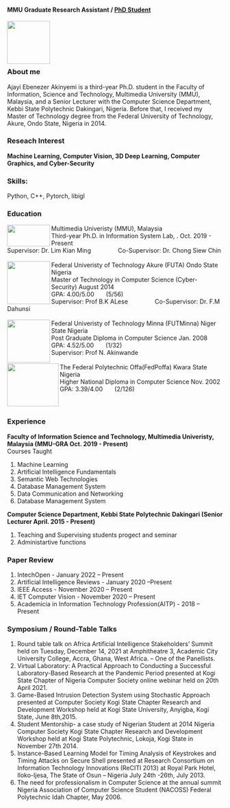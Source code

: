 #### MMU Graduate Research Assistant / [PhD Student](https://user-images.githubusercontent.com/98084380/150469358-4742b0c6-6c21-45f1-8bd4-6e09a4e6779b.jpg)
<img align="left" width="100" height="100" src="https://avatars.githubusercontent.com/u/98084380?s=400&u=d9d34541e2219afbcc067ba1ab094bacb73b5423&v=4">
<br>
<br>
<br>
<br>
<br/>

### About me
Ajayi Ebenezer Akinyemi is a third-year Ph.D. student in the Faculty of Information, Science and Technology, Multimedia University (MMU), Malaysia, and a Senior Lecturer with the Computer Science Department, Kebbi State Polytechnic Dakingari, Nigeria. Before that, I received my Master of Technology degree from the Federal University of Technology, Akure, Ondo State, Nigeria in 2014.

### Reseach Interest 
**Machine Learning, Computer Vision, 3D Deep Learning, Computer Graphics, and Cyber-Security**

### Skills: 
Python, C++,  Pytorch, libigl 

### Education 
<img align="left" width="100" height="50" src="https://th.bing.com/th/id/OIP.hnnm8v5KN-jdfBIIZLrlUQHaCk?w=334&h=121&c=7&r=0&o=5&pid=1.7">
Multimedia Univeristy (MMU), Malaysia<br>
Third-year Ph.D. in Information System Lab, . Oct. 2019 - Present<br>
Supervisor: Dr. Lim Kian Ming   &nbsp; &nbsp;&nbsp;&nbsp;&nbsp;&nbsp;&nbsp;&nbsp;&nbsp;&nbsp;&nbsp;&nbsp;&nbsp; Co-Supervisor: Dr. Chong Siew Chin
<br>
<br/>
<img align="left" width="100" height="100" src="https://www.publicprocurement.ng/wp-content/uploads/2020/07/Federal-University-of-Technology-Akure-FUTA-Logo-300x296.jpeg">
Federal Univeristy of Technology Akure (FUTA) Ondo State Nigeria<br>
Master of Technology in Computer Science (Cyber-Security) August 2014<br>
GPA: 4.00/5.00&nbsp; &nbsp;&nbsp;&nbsp;&nbsp; (5/56)<br>
Supervisor: Prof B.K ALese   &nbsp; &nbsp;&nbsp;&nbsp;&nbsp;&nbsp;&nbsp;&nbsp;&nbsp;&nbsp;&nbsp;&nbsp;&nbsp; Co-Supervisor: Dr. F.M Dahunsi
<br>
<br/>
<img align="left" width="100" height="100" src="https://user-images.githubusercontent.com/32791222/149988995-c565bd43-a8ab-42e2-b46c-80a296081c78.png">
Federal Univeristy of Technology Minna (FUTMinna) Niger State Nigeria<br>
Post Graduate Diploma in Computer Science  Jan. 2008<br>
GPA: 4.52/5.00&nbsp; &nbsp;&nbsp;&nbsp;&nbsp; (1/32) <br>
Supervisor: Prof N. Akinwande 
<br>
<br/>
<img align="left" width="120" height="100" src="https://user-images.githubusercontent.com/32791222/149991158-28103a2a-65d8-49f3-a3bb-dd170a3f35e5.png">
The Federal Polytechnic Offa(FedPoffa) Kwara State Nigeria<br>
Higher National Diploma in Computer Science  Nov. 2002<br>
GPA: 3.39/4.00&nbsp; &nbsp;&nbsp;&nbsp;&nbsp; (2/126)<br>
<br>
<br/>

### Experience  
**Faculty of Information Science and Technology, Multimedia Univeristy, Malaysia (MMU-GRA Oct. 2019 - Present)** 
<br>
Courses Taught 
<ol>
<li>Machine Learning  </li>
<li>Artificial Intelligence Fundamentals </li>
<li>Semantic Web Technologies </li>
<li>Database Management System</li>  
<li>Data Communication and Networking </li>    
<li>Database Management System</li>    
</ol>

**Computer Science Department, Kebbi State Polytechnic Dakingari (Senior Lecturer  April. 2015 - Present)** 
<ol>
<li>Teaching and Supervising students progect and seminar </li>
<li>Administartive functions</li> 
</ol>

### Paper Review
<ol>
<li>IntechOpen		       -  January 2022 – Present </li>
<li>Artificial Intelligence Reviews - January 2020 –Present</li>
<li>IEEE Access		    -	      November 2020 – Present</li>
<li>IET Computer Vision 	-  	November 2020 – Present</li>  
<li>Academicia in Information Technology Profession(AITP)  -  2018 – Present</li> 
</ol>

### Symposium / Round-Table Talks 
<ol>
<li>Round table talk on Africa Artificial Intelligence Stakeholders’ Summit held on Tuesday, December 14, 2021
at Amphitheatre 3, Academic City University College, Accra, Ghana, West Africa. – One of the Panellists. </li>

<li>Virtual Laboratory: A Practical Approach to Conducting a Successful Laboratory-Based Research at the
Pandemic Period presented at Kogi State Chapter of Nigeria Computer Society online webinar held on 20th
April 2021.</li>

<li>Game-Based Intrusion Detection System using Stochastic Approach presented at Computer Society Kogi State
Chapter Research and Development Workshop held at Kogi State University, Anyigba, Kogi State, June 8th,2015.</li>

<li>Student Mentorship- a case study of Nigerian Student at 2014 Nigeria Computer Society Kogi State Chapter
Research and Development Workshop held at Kogi State Polytechnic, Lokoja, Kogi State in November 27th
2014.</li>
  
<li>Instance-Based Learning Model for Timing Analysis of Keystrokes and Timing Attacks on Secure Shell
presented at Research Consortium on Information Technology Innovations (ReCITI 2013) at Royal Park Hotel, Iloko-Ijesa, The State of Osun – Nigeria July 24th -26th, July 2013.</li>
  
<li>The need for professionalism in Computer Science at the annual summit Nigeria Association of Computer
Science Student (NACOSS) Federal Polytechnic Idah Chapter, May 2006.</li> 

</ol>

